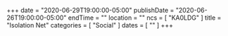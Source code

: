 +++
date = "2020-06-29T19:00:00-05:00"
publishDate = "2020-06-26T19:00:00-05:00"
endTime = ""
location = ""
ncs = [ "KA0LDG" ]
title = "Isolation Net"
categories = [ "Social" ]
dates = [ "" ]
+++
